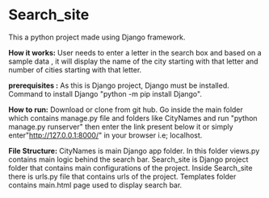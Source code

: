 # Search_site
This a python project made using Django framework.

**How it works:**
User needs to enter a letter in the search box and based on a sample data , it will display the name of the city starting with that letter and number of cities starting with that letter.


**prerequisites :**
As this is Django project, Django must be installed.
Command to install Django "python -m pip install Django".


**How to run:**
Download or clone from git hub.
Go inside the main folder which contains  manage.py file and folders like CityNames and run "python manage.py runserver"
then enter the link present below it or simply enter"http://127.0.0.1:8000/" in your browser i.e; localhost.


**File Structure:**
CityNames is main Django app folder.
 In this folder views.py contains main logic behind the search bar.
Search_site is Django project folder that contains main configurations of the project.
Inside Search_site there is urls.py file that contains urls of the project.
Templates folder contains main.html page used to display search bar.

